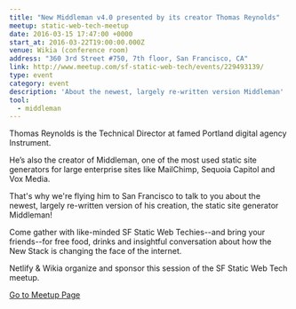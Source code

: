 ```yaml
---
title: "New Middleman v4.0 presented by its creator Thomas Reynolds"
meetup: static-web-tech-meetup
date: 2016-03-15 17:47:00 +0000
start_at: 2016-03-22T19:00:00.000Z
venue: Wikia (conference room)
address: "360 3rd Street #750, 7th floor, San Francisco, CA"
link: http://www.meetup.com/sf-static-web-tech/events/229493139/
type: event
category: event
description: 'About the newest, largely re-written version Middleman'
tool:
  - middleman
---
```

Thomas Reynolds is the Technical Director at famed Portland digital agency Instrument.

He’s also the creator of Middleman, one of the most used static site generators for large enterprise sites like MailChimp, Sequoia Capitol and Vox Media.

That's why we're flying him to San Francisco to talk to you about the newest, largely re-written version of his creation, the static site generator Middleman!

Come gather with like-minded SF Static Web Techies--and bring your friends--for free food, drinks and insightful conversation about how the New Stack is changing the face of the internet.

Netlify & Wikia organize and sponsor this session of the SF Static Web Tech meetup.

[Go to Meetup Page](http://www.meetup.com/sf-static-web-tech/events/229493139/)
